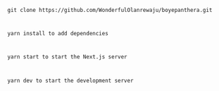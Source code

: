 ```
git clone https://github.com/WonderfulOlanrewaju/boyepanthera.git
```
#
```
yarn install to add dependencies
```
#
```
yarn start to start the Next.js server
```
#
```
yarn dev to start the development server
```